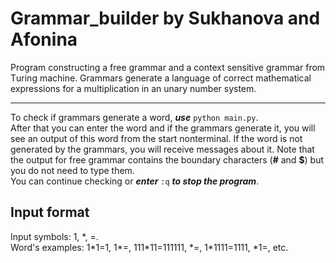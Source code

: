 # Grammar_builder by Sukhanova and Afonina
Program constructing a free grammar and a context sensitive grammar from Тuring machine. Grammars generate a language of correct mathematical expressions for a multiplication in an unary number system.
____
To check if grammars generate a word, ***use*** `python main.py`.  
After that you can enter the word and if the grammars generate it, you will see an output of this word from the start nonterminal. If the word is not generated by the grammars, you will receive messages about it. Note that the output for free grammar contains the boundary characters (**#** and **$**) but you do not need to type them.  
You can continue checking or ***enter*** `:q` ***to stop the program***.

## Input format
Input symbols: 1, \*, =.  
Word's examples: 1\*1=1, 1\*=, 111\*11=111111, \*=, 1\*1111=1111, \*1=, etc.
